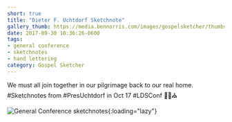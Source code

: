 ```yaml
---
short: true
title: "Dieter F. Uchtdorf Sketchnote"
gallery_thumb: https://media.bennorris.com/images/gospelsketcher/thumbs/oct-17-1-uchtdorf.jpg
date: 2017-09-30 10:36:26-0600
tags:
- general conference
- sketchnotes
- hand lettering
category: Gospel Sketcher
---
```


We must all join together in our pilgrimage back to our real home. #Sketchnotes from #PresUchtdorf in Oct 17 #LDSConf ✍🏼⛪️

![General Conference sketchnotes](https://media.bennorris.com/images/gospelsketcher/general-conference/oct-2017/oct-17-1-uchtdorf.jpg){:loading="lazy"}
